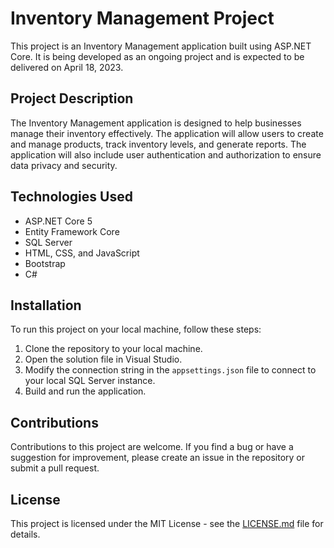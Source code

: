 # Inventory Management Project

This project is an Inventory Management application built using ASP.NET Core. It is being developed as an ongoing project and is expected to be delivered on April 18, 2023.

## Project Description

The Inventory Management application is designed to help businesses manage their inventory effectively. The application will allow users to create and manage products, track inventory levels, and generate reports. The application will also include user authentication and authorization to ensure data privacy and security.

## Technologies Used

- ASP.NET Core 5
- Entity Framework Core
- SQL Server
- HTML, CSS, and JavaScript
- Bootstrap
- C#

## Installation

To run this project on your local machine, follow these steps:

1. Clone the repository to your local machine.
2. Open the solution file in Visual Studio.
3. Modify the connection string in the `appsettings.json` file to connect to your local SQL Server instance.
4. Build and run the application.

## Contributions

Contributions to this project are welcome. If you find a bug or have a suggestion for improvement, please create an issue in the repository or submit a pull request. 

## License

This project is licensed under the MIT License - see the [LICENSE.md](LICENSE.md) file for details.
